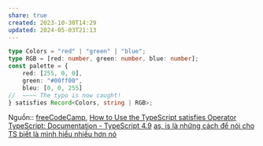 ```yaml
---
share: true
created: 2023-10-30T14:29
updated: 2024-05-03T21:13
---
```

```ts
type Colors = "red" | "green" | "blue";
type RGB = [red: number, green: number, blue: number];
const palette = {
	red: [255, 0, 0],
	green: "#00ff00",    
	bleu: [0, 0, 255]
//  ~~~~ The typo is now caught!
} satisfies Record<Colors, string | RGB>;
```

Nguồn:: [freeCodeCamp](../../../../../%CE%9E%20Ngu%E1%BB%93n%20v%C3%A0%20t%C3%A0i%20nguy%C3%AAn%20h%E1%BB%97%20tr%E1%BB%A3/%CE%9E%20Ngu%E1%BB%93n/freeCodeCamp.md), [How to Use the TypeScript satisfies Operator](https://www.freecodecamp.org/news/typescript-satisfies-operator/)
[TypeScript: Documentation - TypeScript 4.9](https://www.typescriptlang.org/docs/handbook/release-notes/typescript-4-9.html)
[as, is là những cách để nói cho TS biết là mình hiểu nhiều hơn nó](./as,%20is%20l%C3%A0%20nh%E1%BB%AFng%20c%C3%A1ch%20%C4%91%E1%BB%83%20n%C3%B3i%20cho%20TS%20bi%E1%BA%BFt%20l%C3%A0%20m%C3%ACnh%20hi%E1%BB%83u%20nhi%E1%BB%81u%20h%C6%A1n%20n%C3%B3.md)